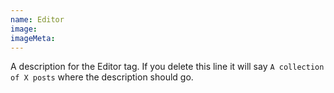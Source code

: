 ```yaml
---
name: Editor
image:
imageMeta:
---
```

A description for the Editor tag. If you delete this line it will say
`A collection of X posts` where the description should go.
